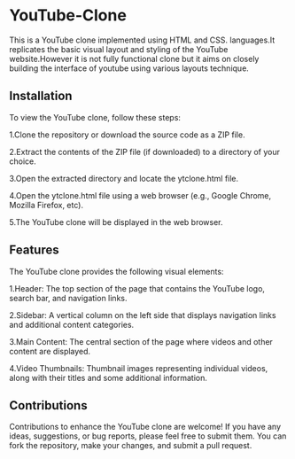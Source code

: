 
# YouTube-Clone

 This is a YouTube clone implemented using HTML and CSS.
 languages.It replicates the basic visual layout and styling of the YouTube website.However it is not fully functional clone but
 it aims on   closely building the interface of youtube using various layouts technique.


## Installation

To view the YouTube clone, follow these steps:

1.Clone the repository or download the source code as a ZIP file.


2.Extract the contents of the ZIP file (if downloaded) to a directory of your choice.


3.Open the extracted directory and locate the ytclone.html file.


4.Open the ytclone.html file using a web browser (e.g., Google Chrome, Mozilla Firefox, etc).

5.The YouTube clone will be displayed in the web browser.
## Features

The YouTube clone provides the following visual elements:

1.Header: The top section of the page that contains the YouTube logo, search bar, and navigation links.

2.Sidebar: A vertical column on the left side that displays navigation links and additional content categories.


3.Main Content: The central section of the page where videos and other content are displayed.


4.Video Thumbnails: Thumbnail images representing individual videos, along with their titles and some additional information.


## Contributions

Contributions to enhance the YouTube clone are welcome! If you have any ideas, suggestions, or bug reports, please feel free to submit them. You can fork the repository, make your changes, and submit a pull request.

